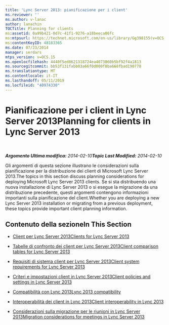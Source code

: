 ```yaml
---
title: 'Lync Server 2013: pianificazione per i client'
ms.reviewer: ''
ms.author: v-lanac
author: lanachin
TOCTitle: Planning for clients
ms:assetid: 0a99b421-0d7c-41f1-9276-a18beeca86fc
ms:mtpsurl: https://technet.microsoft.com/en-us/library/Gg398155(v=OCS.15)
ms:contentKeyID: 48183365
ms.date: 07/23/2014
manager: serdars
mtps_version: v=OCS.15
ms.openlocfilehash: 4440f5ed8621318724ea4073860b5bf92f4a1813
ms.sourcegitcommit: bb53f131fabb03a66f0d000f8ba668fbad190778
ms.translationtype: MT
ms.contentlocale: it-IT
ms.lasthandoff: 05/11/2019
ms.locfileid: "40974330"
---
```

<div data-xmlns="http://www.w3.org/1999/xhtml">

<div class="topic" data-xmlns="http://www.w3.org/1999/xhtml" data-msxsl="urn:schemas-microsoft-com:xslt" data-cs="http://msdn.microsoft.com/en-us/">

<div data-asp="http://msdn2.microsoft.com/asp">

# <a name="planning-for-clients-in-lync-server-2013"></a><span data-ttu-id="a5b8c-102">Pianificazione per i client in Lync Server 2013</span><span class="sxs-lookup"><span data-stu-id="a5b8c-102">Planning for clients in Lync Server 2013</span></span>

</div>

<div id="mainSection">

<div id="mainBody">

<span> </span>

<span data-ttu-id="a5b8c-103">_**Argomento Ultima modifica:** 2014-02-10_</span><span class="sxs-lookup"><span data-stu-id="a5b8c-103">_**Topic Last Modified:** 2014-02-10_</span></span>

<span data-ttu-id="a5b8c-104">Gli argomenti di questa sezione illustrano le considerazioni sulla pianificazione per la distribuzione dei client di Microsoft Lync Server 2013.</span><span class="sxs-lookup"><span data-stu-id="a5b8c-104">The topics in this section discuss planning considerations for deploying Microsoft Lync Server 2013 clients.</span></span> <span data-ttu-id="a5b8c-105">Se si sta distribuendo una nuova installazione di Lync Server 2013 o si esegue la migrazione da una distribuzione precedente, questi argomenti contengono informazioni importanti sulla pianificazione del client.</span><span class="sxs-lookup"><span data-stu-id="a5b8c-105">Whether you are deploying a new Lync Server 2013 installation or migrating from a previous deployment, these topics provide important client planning information.</span></span>

<div>

## <a name="in-this-section"></a><span data-ttu-id="a5b8c-106">Contenuto della sezione</span><span class="sxs-lookup"><span data-stu-id="a5b8c-106">In This Section</span></span>

  - [<span data-ttu-id="a5b8c-107">Client per Lync Server 2013</span><span class="sxs-lookup"><span data-stu-id="a5b8c-107">Clients for Lync Server 2013</span></span>](lync-server-2013-clients.md)

  - [<span data-ttu-id="a5b8c-108">Tabelle di confronto dei client per Lync Server 2013</span><span class="sxs-lookup"><span data-stu-id="a5b8c-108">Client comparison tables for Lync Server 2013</span></span>](lync-server-2013-desktop-client-comparison-tables.md)

  - [<span data-ttu-id="a5b8c-109">Requisiti di sistema client per Lync Server 2013</span><span class="sxs-lookup"><span data-stu-id="a5b8c-109">Client system requirements for Lync Server 2013</span></span>](lync-server-2013-client-system-requirements.md)

  - [<span data-ttu-id="a5b8c-110">Criteri e impostazioni client in Lync Server 2013</span><span class="sxs-lookup"><span data-stu-id="a5b8c-110">Client policies and settings in Lync Server 2013</span></span>](lync-server-2013-client-policies-and-settings.md)

  - [<span data-ttu-id="a5b8c-111">Compatibilità con Lync 2013</span><span class="sxs-lookup"><span data-stu-id="a5b8c-111">Lync 2013 compatibility</span></span>](lync-server-2013-lync-2013-compatibility.md)

  - [<span data-ttu-id="a5b8c-112">Interoperabilità dei client in Lync 2013</span><span class="sxs-lookup"><span data-stu-id="a5b8c-112">Client interoperability in Lync 2013</span></span>](lync-server-2013-client-interoperability-in-lync-2013.md)

  - [<span data-ttu-id="a5b8c-113">Considerazioni sulla migrazione per le riunioni in Lync Server 2013</span><span class="sxs-lookup"><span data-stu-id="a5b8c-113">Migration considerations for meetings in Lync Server 2013</span></span>](lync-server-2013-migration-considerations-for-meetings.md)

</div>

</div>

<span> </span>

</div>

</div>

</div>

